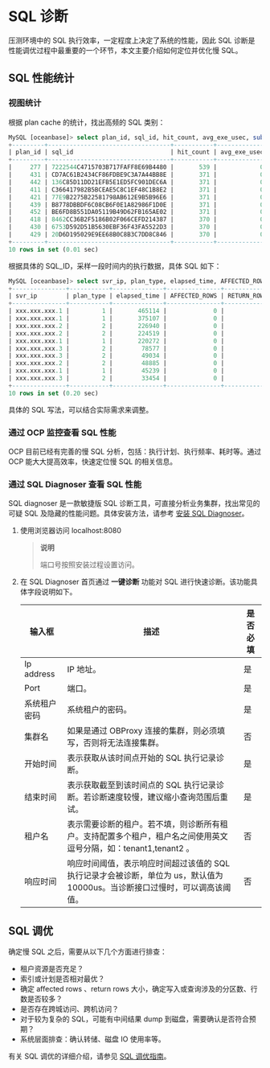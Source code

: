 # SQL 诊断

压测环境中的 SQL 执行效率，一定程度上决定了系统的性能，因此 SQL 诊断是性能调优过程中最重要的一个环节，本文主要介绍如何定位并优化慢 SQL。

## SQL 性能统计

### 视图统计

根据 plan cache 的统计，找出高频的 SQL 类别：

```sql
MySQL [oceanbase]> select plan_id, sql_id, hit_count, avg_exe_usec, substr(statement, 1, 100) from gv$plan_cache_plan_stat where tenant_id=1002 order by hit_count desc limit 10;
+---------+----------------------------------+-----------+--------------+------------------------------------------------------------------------------------------------------+
| plan_id | sql_id                           | hit_count | avg_exe_usec | substr(statement, 1, 100)                                                                            |
+---------+----------------------------------+-----------+--------------+------------------------------------------------------------------------------------------------------+
|     277 | 7222544C4715703B717FAFF8E69B4480 |       539 |            0 | SELECT MAX(schema_version) as version, host_ip() as myip, rpc_port() as myport FROM __all_ddl_operat |
|     431 | CD7AC61B2434CF86FDBE9C3A7A44BB8E |       371 |            0 | INSERT INTO sbtest9(k, c, pad) VALUES(?, ?, ?),(?, ?, ?),(?, ?, ?),(?, ?, ?),(?, ?, ?),(?, ?, ?),(?, |
|     442 | 136C85D11DD21EFB5E1ED5FC901DEC6A |       371 |            0 | INSERT INTO sbtest10(k, c, pad) VALUES(?, ?, ?),(?, ?, ?),(?, ?, ?),(?, ?, ?),(?, ?, ?),(?, ?, ?),(? |
|     411 | C366417982B5BCEAE5C8C1EF48C1B8E2 |       371 |            0 | INSERT INTO sbtest8(k, c, pad) VALUES(?, ?, ?),(?, ?, ?),(?, ?, ?),(?, ?, ?),(?, ?, ?),(?, ?, ?),(?, |
|     421 | 77E9B2275B22581798AB612E9B5B96E6 |       371 |            0 | INSERT INTO sbtest13(k, c, pad) VALUES(?, ?, ?),(?, ?, ?),(?, ?, ?),(?, ?, ?),(?, ?, ?),(?, ?, ?),(? |
|     439 | B8778DBBDF6C08CB6F0E1A82986F1D0E |       371 |            0 | INSERT INTO sbtest17(k, c, pad) VALUES(?, ?, ?),(?, ?, ?),(?, ?, ?),(?, ?, ?),(?, ?, ?),(?, ?, ?),(? |
|     452 | BE6FD8B551DA05119B49D62FB165AE02 |       371 |            0 | INSERT INTO sbtest16(k, c, pad) VALUES(?, ?, ?),(?, ?, ?),(?, ?, ?),(?, ?, ?),(?, ?, ?),(?, ?, ?),(? |
|     418 | 8462CC36B2F5186B02F066CEFD214387 |       370 |            0 | INSERT INTO sbtest5(k, c, pad) VALUES(?, ?, ?),(?, ?, ?),(?, ?, ?),(?, ?, ?),(?, ?, ?),(?, ?, ?),(?, |
|     430 | 6753D592D51B5630EBF36F43FA5522D3 |       370 |            0 | INSERT INTO sbtest7(k, c, pad) VALUES(?, ?, ?),(?, ?, ?),(?, ?, ?),(?, ?, ?),(?, ?, ?),(?, ?, ?),(?, |
|     429 | 20D6D195029E9EE68B0C8B3C7DD8C846 |       370 |            0 | INSERT INTO sbtest3(k, c, pad) VALUES(?, ?, ?),(?, ?, ?),(?, ?, ?),(?, ?, ?),(?, ?, ?),(?, ?, ?),(?, |
+---------+----------------------------------+-----------+--------------+------------------------------------------------------------------------------------------------------+
10 rows in set (0.01 sec)
```

根据具体的 SQL_ID，采样一段时间内的执行数据，具体 SQL 如下：

```sql
MySQL [oceanbase]> select svr_ip, plan_type, elapsed_time, AFFECTED_ROWS, RETURN_ROWS, transaction_hash, usec_to_time(REQUEST_TIME), substr(query_sql, 1, 30) from gv$sql_audit where sql_id='F96CE9DFB959E383828A9D91575EE97F' and request_time > time_to_usec('2021-08-25 22:00:00') and request_time < time_to_usec('2021-08-25 22:50:00') order by elapsed_time desc limit 10;
+---------------+-----------+--------------+---------------+-------------+----------------------+----------------------------+--------------------------------+
| svr_ip        | plan_type | elapsed_time | AFFECTED_ROWS | RETURN_ROWS | transaction_hash     | usec_to_time(REQUEST_TIME) | substr(query_sql, 1, 30)       |
+---------------+-----------+--------------+---------------+-------------+----------------------+----------------------------+--------------------------------+
| xxx.xxx.xxx.1 |         1 |       465114 |             0 |           0 | 10023348016566894972 | 2021-08-25 22:44:08.533070 | SELECT * FROM __all_root_table |
| xxx.xxx.xxx.1 |         1 |       375107 |             0 |           0 | 13001988804803062059 | 2021-08-25 22:44:08.573525 | SELECT * FROM __all_root_table |
| xxx.xxx.xxx.2 |         2 |       226940 |             0 |           0 |                    0 | 2021-08-25 22:44:08.722480 | SELECT * FROM __all_root_table |
| xxx.xxx.xxx.2 |         2 |       224519 |             0 |           0 |                    0 | 2021-08-25 22:44:08.730139 | SELECT * FROM __all_root_table |
| xxx.xxx.xxx.1 |         1 |       220272 |             0 |           0 |  6454906702768493748 | 2021-08-25 22:44:08.745529 | SELECT * FROM __all_root_table |
| xxx.xxx.xxx.3 |         2 |        78577 |             0 |           0 |                    0 | 2021-08-25 22:44:08.884916 | SELECT * FROM __all_root_table |
| xxx.xxx.xxx.3 |         2 |        49034 |             0 |           0 |                    0 | 2021-08-25 22:44:08.905322 | SELECT * FROM __all_root_table |
| xxx.xxx.xxx.2 |         2 |        48885 |             0 |           0 |                    0 | 2021-08-25 22:44:08.905610 | SELECT * FROM __all_root_table |
| xxx.xxx.xxx.1 |         1 |        45239 |             0 |           0 | 11958340144270554107 | 2021-08-25 22:44:08.906159 | SELECT * FROM __all_root_table |
| xxx.xxx.xxx.3 |         2 |        33454 |             0 |           0 |                    0 | 2021-08-25 22:44:08.920650 | SELECT * FROM __all_root_table |
+---------------+-----------+--------------+---------------+-------------+----------------------+----------------------------+--------------------------------+
10 rows in set (0.20 sec)
```

具体的 SQL 写法，可以结合实际需求来调整。

### 通过 OCP 监控查看 SQL 性能

OCP 目前已经有完善的慢 SQL 分析，包括：执行计划、执行频率、耗时等。通过 OCP 能大大提高效率，快速定位慢 SQL 的相关信息。

### 通过 SQL Diagnoser 查看 SQL 性能

SQL diagnoser 是一款敏捷版 SQL 诊断工具，可直接分析业务集群，找出常见的可疑 SQL 及隐藏的性能问题。具体安装方法，请参考 [安装 SQL Diagnoser](../../../1800.supporting-tools/900.sql_diagnoser/200.deploy-and-use-delsql_diagnoser/100.install-and-deploy-sql_diagnoser.md)。

1. 使用浏览器访问 localhost:8080

    >**说明**
    >
    >端口号按照安装过程设置访问。

2. 在 SQL Diagnoser 首页通过 **一键诊断** 功能对 SQL 进行快速诊断。该功能具体字段说明如下。

    |输入框 |描述 |是否必填|
    |------|-----|--------|
    |Ip address| IP 地址。 |是|
    |Port |端口。| 是|
    |系统租户密码 |系统租户的密码。| 是|
    |集群名 |如果是通过 OBProxy 连接的集群，则必须填写，否则将无法连接集群。| 否
    |开始时间 |表示获取从该时间点开始的 SQL 执行记录诊断。| 是|
    |结束时间 |表示获取截至到该时间点的 SQL 执行记录诊断。若诊断速度较慢，建议缩小查询范围后重试。 |是|
    |租户名 |表示需要诊断的租户。若不填，则诊断所有租户。支持配置多个租户，租户名之间使用英文逗号分隔，如：tenant1,tenant2 。| 否|
    |响应时间 |响应时间阈值，表示响应时间超过该值的 SQL 执行记录才会被诊断，单位为 us，默认值为 10000us。当诊断接口过慢时，可以调高该阈值。| 否|

## SQL 调优

确定慢 SQL 之后，需要从以下几个方面进行排查：

- 租户资源是否充足？
- 索引或计划是否相对最优？
- 确定 affected rows 、return rows 大小，确定写入或查询涉及的分区数、行数是否较多？
- 是否存在跨城访问、跨机访问？
- 对于较为复杂的 SQL，可能有中间结果 dump 到磁盘，需要确认是否符合预期？
- 系统层面排查：确认转储、磁盘 IO 使用率等。

有关 SQL 调优的详细介绍，请参见 [SQL 调优指南](../500.sql-tuning-guide/100.execution-process-of-sql-queries.md)。
